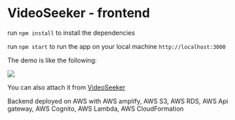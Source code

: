 # VideoSeeker - frontend

run `npm install` to install the dependencies

run `npm start` to run the app on your local machine `http://localhost:3000`

The demo is like the following:

<img src = "https://github.com/irissky/00-pic/blob/master/uPic/e5698efb-4ba1-4937-97ed-86c4cb628072.SCREEN.localview202204%2005%2016%2011%2020.gif?raw=true"/>

You can also attach it from  <a href="https://dev.ds1few68ufbbu.amplifyapp.com/" target="_blank">VideoSeeker</a>

Backend deployed on AWS with AWS amplify, AWS S3, AWS RDS, AWS Api gateway, AWS Cognito, AWS Lambda, AWS CloudFormation